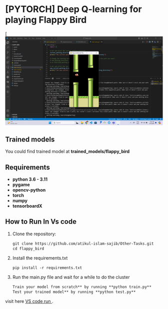 # [PYTORCH] Deep Q-learning for playing Flappy Bird

[![Quality Gate Status](https://github.com/atikul-islam-sajib/Other-Tasks/blob/main/projects/flappy_bird/Screenshot%20(40).png)

## Trained models

You could find trained model at **trained_models/flappy_bird**
 
## Requirements

* **python 3.6 - 3.11**
* **pygame**
* **opencv-python**
* **torch** 
* **numpy**
* **tensorboardX**

## How to Run In Vs code
1. Clone the repository:
   ```
   git clone https://github.com/atikul-islam-sajib/Other-Tasks.git
   cd flappy_bird
   ```
2. Install the requirements.txt
   ```
   pip install -r requirements.txt
   ```
3. Run the main.py file and wait for a while to do the cluster
   ```
   Train your model from scratch** by running **python train.py**
   Test your trained model** by running **python test.py**
   ```
visit here [VS code run ](https://github.com/atikul-islam-sajib/Other-Tasks/blob/main/projects/flappy_bird/Screenshot%20(40).png).


